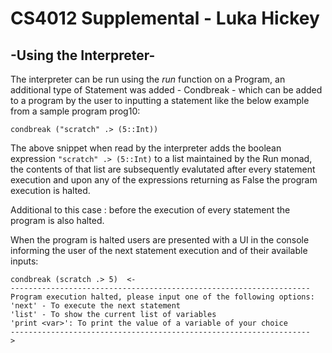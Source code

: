 # CS4012 Supplemental - Luka Hickey

## -Using the Interpreter-
The interpreter can be run using the *run* function on a Program, an additional type of Statement was added - Condbreak - which can be added to a program by the user to inputting a statement like the below example from a sample program prog10: 

`condbreak ("scratch" .> (5::Int))`

The above snippet when read by the interpreter adds the boolean expression `"scratch" .> (5::Int)` to a list maintained by the Run monad, the contents of that list are subsequently evalutated after every statement execution and upon any of the expressions returning as False the program execution is halted.

Additional to this case : before the execution of every statement the program is also halted. 

When the program is halted users are presented with a UI in the console informing the user of the next statement execution and of their available inputs: 
```
condbreak (scratch .> 5)  <-
-------------------------------------------------------------------
Program execution halted, please input one of the following options:
'next' - To execute the next statement
'list' - To show the current list of variables
'print <var>': To print the value of a variable of your choice
-------------------------------------------------------------------
>
```
